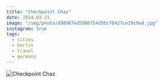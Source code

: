 ```yaml
---
title: "Checkpoint Chaz"
date: 2014-03-31
image: "/img/photo/d98967ed5986754d5bc70427ce29c9ad.jpg"
instagram: true
tags:
  - cities
  - berlin
  - travel
  - germany
---
```


![Checkpoint Chaz](/img/photo/d98967ed5986754d5bc70427ce29c9ad.jpg)
